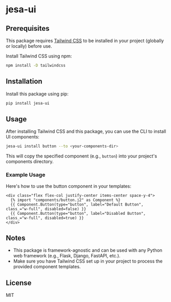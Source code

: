# jesa-ui

## Prerequisites

This package requires [Tailwind CSS](https://tailwindcss.com/) to be installed in your project (globally or locally) before use.

Install Tailwind CSS using npm:

```sh
npm install -D tailwindcss
```

## Installation

Install this package using pip:

```sh
pip install jesa-ui
```

## Usage

After installing Tailwind CSS and this package, you can use the CLI to install UI components:

```sh
jesa-ui install button --to <your-components-dir>
```

This will copy the specified component (e.g., `button`) into your project's components directory.

### Example Usage

Here's how to use the button component in your templates:

```jinja
<div class="flex flex-col justify-center items-center space-y-4">
  {% import "components/button.j2" as Component %}
  {{ Component.Button(type="button", label="Default Button", class_="w-full", disabled=false) }}
  {{ Component.Button(type="button", label="Disabled Button", class_="w-full", disabled=true) }}
</div>
```

## Notes

- This package is framework-agnostic and can be used with any Python web framework (e.g., Flask, Django, FastAPI, etc.).
- Make sure you have Tailwind CSS set up in your project to process the provided component templates.

## License

MIT
